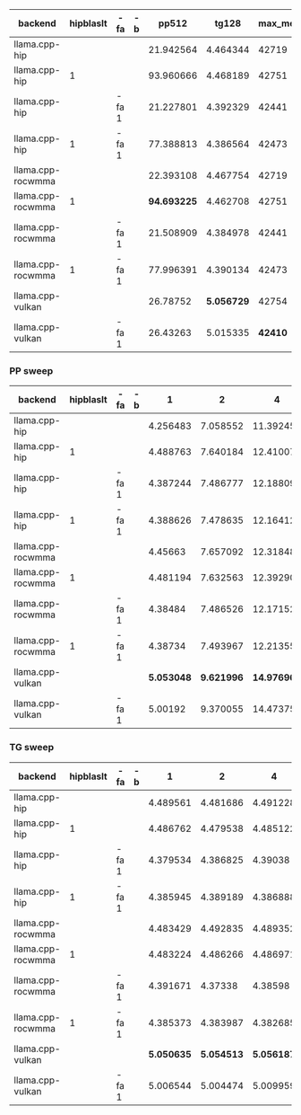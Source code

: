 | backend           | hipblaslt   | -fa   | -b   | pp512         | tg128        | max_mem   |
|-------------------|-------------|-------|------|---------------|--------------|-----------|
| llama.cpp-hip     |             |       |      | 21.942564     | 4.464344     | 42719     |
| llama.cpp-hip     | 1           |       |      | 93.960666     | 4.468189     | 42751     |
| llama.cpp-hip     |             | -fa 1 |      | 21.227801     | 4.392329     | 42441     |
| llama.cpp-hip     | 1           | -fa 1 |      | 77.388813     | 4.386564     | 42473     |
| llama.cpp-rocwmma |             |       |      | 22.393108     | 4.467754     | 42719     |
| llama.cpp-rocwmma | 1           |       |      | **94.693225** | 4.462708     | 42751     |
| llama.cpp-rocwmma |             | -fa 1 |      | 21.508909     | 4.384978     | 42441     |
| llama.cpp-rocwmma | 1           | -fa 1 |      | 77.996391     | 4.390134     | 42473     |
| llama.cpp-vulkan  |             |       |      | 26.78752      | **5.056729** | 42754     |
| llama.cpp-vulkan  |             | -fa 1 |      | 26.43263      | 5.015335     | **42410** |


### PP sweep


| backend           | hipblaslt   | -fa   | -b   | 1            | 2            | 4             |        8 | 16            | 32            | 64            | 128           | 256           | 512           | 1024         | 2048          | 4096          |
|-------------------|-------------|-------|------|--------------|--------------|---------------|----------|---------------|---------------|---------------|---------------|---------------|---------------|--------------|---------------|---------------|
| llama.cpp-hip     |             |       |      | 4.256483     | 7.058552     | 11.392456     | nan      | **45.778081** | **59.395568** | 9.727193      | 14.18695      | 20.539154     | 21.942564     | 19.437829    | 20.938543     | 20.531624     |
| llama.cpp-hip     | 1           |       |      | 4.488763     | 7.640184     | 12.410074     |  12.3445 | 33.940384     | 48.445893     | 26.43735      | 48.466151     | 60.062089     | 93.960666     | 90.893962    | 85.080544     | 74.813097     |
| llama.cpp-hip     |             | -fa 1 |      | 4.387244     | 7.486777     | 12.188098     |  14.347  | 41.586396     | 53.394438     | 10.062615     | 13.969986     | 17.498739     | 21.227801     | 20.548209    | 18.519671     | 15.975545     |
| llama.cpp-hip     | 1           | -fa 1 |      | 4.388626     | 7.478635     | 12.164124     |  14.3822 | 41.584941     | 53.370905     | 26.54174      | 46.87397      | 56.747537     | 77.388813     | 69.899835    | 57.346818     | 41.276135     |
| llama.cpp-rocwmma |             |       |      | 4.45663      | 7.657092     | 12.318483     |  14.8182 | 45.43109      | 59.284124     | 10.235982     | 14.386313     | 20.904607     | 22.393108     | 21.59953     | 22.742139     | 21.288126     |
| llama.cpp-rocwmma | 1           |       |      | 4.481194     | 7.632563     | 12.392901     |  12.4209 | 34.472663     | 49.008353     | 26.635647     | **48.551238** | **60.120114** | **94.693225** | **90.95217** | **85.255515** | **75.454237** |
| llama.cpp-rocwmma |             | -fa 1 |      | 4.38484      | 7.486526     | 12.171527     |  14.3754 | 41.505402     | 53.418284     | 9.841521      | 13.890276     | 19.705126     | 21.508909     | 20.596395    | 18.066114     | 16.639691     |
| llama.cpp-rocwmma | 1           | -fa 1 |      | 4.38734      | 7.493967     | 12.213557     |  14.4136 | 41.563796     | 53.402831     | 26.544986     | 46.992968     | 56.821708     | 77.996391     | 69.88271     | 57.27932      | 41.621897     |
| llama.cpp-vulkan  |             |       |      | **5.053048** | **9.621996** | **14.976961** |  18.9967 | 9.367403      | 21.092607     | **33.219216** | 34.753419     | 36.636646     | 26.78752      | 26.159859    | 34.968207     | 25.635095     |
| llama.cpp-vulkan  |             | -fa 1 |      | 5.00192      | 9.370055     | 14.473757     |  18.5489 | 9.339515      | 21.287365     | 31.29365      | 33.870116     | 36.117366     | 26.43263      | 25.686575    | 34.517072     | 24.229994     |


### TG sweep


| backend           | hipblaslt   | -fa   | -b   | 1            | 2            | 4            | 8            | 16           | 32           | 64           | 128          | 256          | 512          | 1024         | 2048         | 4096         |
|-------------------|-------------|-------|------|--------------|--------------|--------------|--------------|--------------|--------------|--------------|--------------|--------------|--------------|--------------|--------------|--------------|
| llama.cpp-hip     |             |       |      | 4.489561     | 4.481686     | 4.491228     | 4.486428     | 4.487904     | 4.484251     | 4.477544     | 4.464344     | 4.435169     | 4.375127     | 4.28139      | 4.081639     | 3.761174     |
| llama.cpp-hip     | 1           |       |      | 4.486762     | 4.479538     | 4.485122     | 4.487395     | 4.483831     | 4.488612     | 4.480693     | 4.468189     | 4.434372     | 4.371761     | 4.285644     | 4.074538     | 3.759256     |
| llama.cpp-hip     |             | -fa 1 |      | 4.379534     | 4.386825     | 4.39038      | 4.388139     | 4.386093     | 4.388712     | 4.387227     | 4.392329     | 4.38738      | 4.356619     | 4.283118     | 4.119334     | 3.830012     |
| llama.cpp-hip     | 1           | -fa 1 |      | 4.385945     | 4.389189     | 4.386888     | 4.386939     | 4.383915     | 4.391019     | 4.386651     | 4.386564     | 4.385048     | 4.35493      | 4.281797     | 4.120078     | 3.829883     |
| llama.cpp-rocwmma |             |       |      | 4.483429     | 4.492835     | 4.489352     | 4.488082     | 4.490493     | 4.486576     | 4.479696     | 4.467754     | 4.432443     | 4.376261     | 4.279907     | 4.077116     | 3.759522     |
| llama.cpp-rocwmma | 1           |       |      | 4.483224     | 4.486266     | 4.486971     | 4.487983     | 4.48416      | 4.482578     | 4.482244     | 4.462708     | 4.434334     | 4.377159     | 4.279979     | 4.080447     | 3.758026     |
| llama.cpp-rocwmma |             | -fa 1 |      | 4.391671     | 4.37338      | 4.38598      | 4.388841     | 4.385653     | 4.387046     | 4.389034     | 4.384978     | 4.38252      | 4.35625      | 4.282883     | 4.121813     | 3.833397     |
| llama.cpp-rocwmma | 1           | -fa 1 |      | 4.385373     | 4.383987     | 4.382685     | 4.384018     | 4.385139     | 4.38767      | 4.386198     | 4.390134     | 4.389067     | 4.35792      | 4.279986     | 4.122555     | 3.832408     |
| llama.cpp-vulkan  |             |       |      | **5.050635** | **5.054513** | **5.056187** | **5.057918** | **5.057195** | **5.057057** | **5.055412** | **5.056729** | **5.049369** | **5.031929** | **4.982303** | 4.85088      | 4.680195     |
| llama.cpp-vulkan  |             | -fa 1 |      | 5.006544     | 5.004474     | 5.009959     | 5.009142     | 5.007133     | 5.010128     | 5.010863     | 5.015335     | 5.016313     | 5.007871     | 4.981161     | **4.942333** | **4.856557** |